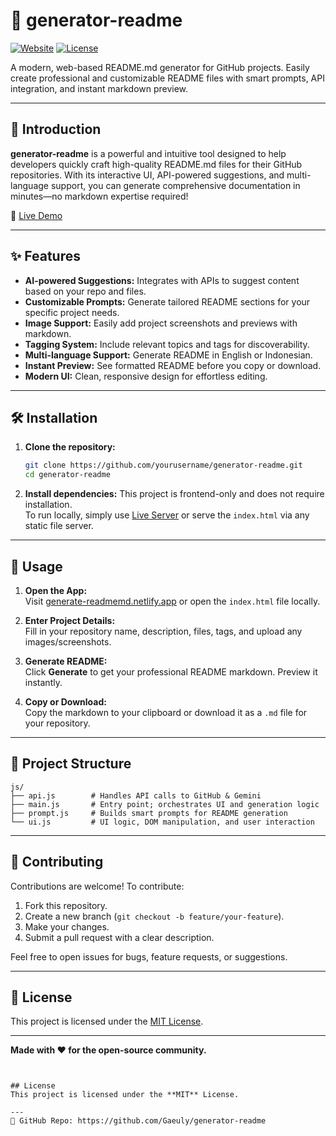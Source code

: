 
# 📝 generator-readme

[![Website](https://img.shields.io/badge/Live-Demo-blue)](https://generate-readmemd.netlify.app/)
[![License](https://img.shields.io/badge/license-MIT-green)](#license)

A modern, web-based README.md generator for GitHub projects. Easily create professional and customizable README files with smart prompts, API integration, and instant markdown preview.

---

## 🚀 Introduction

**generator-readme** is a powerful and intuitive tool designed to help developers quickly craft high-quality README.md files for their GitHub repositories. With its interactive UI, API-powered suggestions, and multi-language support, you can generate comprehensive documentation in minutes—no markdown expertise required!

🔗 [Live Demo](https://generate-readmemd.netlify.app/)

---

## ✨ Features

- **AI-powered Suggestions:** Integrates with APIs to suggest content based on your repo and files.
- **Customizable Prompts:** Generate tailored README sections for your specific project needs.
- **Image Support:** Easily add project screenshots and previews with markdown.
- **Tagging System:** Include relevant topics and tags for discoverability.
- **Multi-language Support:** Generate README in English or Indonesian.
- **Instant Preview:** See formatted README before you copy or download.
- **Modern UI:** Clean, responsive design for effortless editing.

---

## 🛠️ Installation

1. **Clone the repository:**
   ```bash
   git clone https://github.com/yourusername/generator-readme.git
   cd generator-readme
   ```

2. **Install dependencies:**
   This project is frontend-only and does not require installation.  
   To run locally, simply use [Live Server](https://marketplace.visualstudio.com/items?itemName=ritwickdey.LiveServer) or serve the `index.html` via any static file server.

---

## 📖 Usage

1. **Open the App:**  
   Visit [generate-readmemd.netlify.app](https://generate-readmemd.netlify.app/) or open the `index.html` file locally.

2. **Enter Project Details:**  
   Fill in your repository name, description, files, tags, and upload any images/screenshots.

3. **Generate README:**  
   Click **Generate** to get your professional README markdown. Preview it instantly.

4. **Copy or Download:**  
   Copy the markdown to your clipboard or download it as a `.md` file for your repository.

---

## 📂 Project Structure

```
js/
├── api.js        # Handles API calls to GitHub & Gemini
├── main.js       # Entry point; orchestrates UI and generation logic
├── prompt.js     # Builds smart prompts for README generation
└── ui.js         # UI logic, DOM manipulation, and user interaction
```

---

## 🤝 Contributing

Contributions are welcome! To contribute:

1. Fork this repository.
2. Create a new branch (`git checkout -b feature/your-feature`).
3. Make your changes.
4. Submit a pull request with a clear description.

Feel free to open issues for bugs, feature requests, or suggestions.

---

## 📜 License

This project is licensed under the [MIT License](LICENSE).

---

**Made with ❤️ for the open-source community.**
```


## License
This project is licensed under the **MIT** License.

---
🔗 GitHub Repo: https://github.com/Gaeuly/generator-readme

